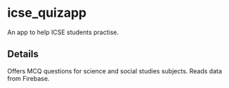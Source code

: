 # icse_quizapp

An app to help ICSE students practise. 

## Details

Offers MCQ questions for science and social studies subjects. Reads data from Firebase.
